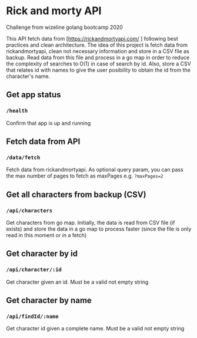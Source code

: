 
# Rick and morty API
Challenge from wizeline golang bootcamp 2020

This API fetch data from [https://rickandmortyapi.com/ ] following best practices and clean architecture.
The idea of this project is fetch data from rickandmortyapi, clean not necessary information and store in a CSV file as backup.
Read data from this file and process in a go map in order to reduce the complexity of searches to O(1)
in case of search by id. Also, store a CSV that relates id with names to give the user posibility
to obtain the id from the character's name. 

## Get app status

### `/health`
Confirm that app is up and running

## Fetch data from API

### `/data/fetch`
Fetch data from rickandmortyapi. As optional query param, you can pass the max
number of pages to fetch as maxPages e.g. `?maxPages=2`  

## Get all characters from backup (CSV)

### `/api/characters`
Get characters from go map. Initially, the data is read from CSV file (if exists) and store the data in a go map
to process faster (since the file is only read in this moment or in a fetch)

## Get character by id

### `/api/character/:id` 
Get character given an id. Must be a valid not empty string 

## Get character by name

### `/api/findId/:name` 
Get character id given a complete name. Must be a valid not empty string 